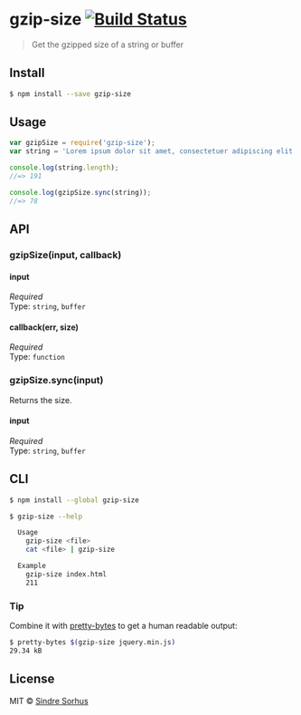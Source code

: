 # gzip-size [![Build Status](https://travis-ci.org/sindresorhus/gzip-size.svg?branch=master)](https://travis-ci.org/sindresorhus/gzip-size)

> Get the gzipped size of a string or buffer


## Install

```sh
$ npm install --save gzip-size
```


## Usage

```js
var gzipSize = require('gzip-size');
var string = 'Lorem ipsum dolor sit amet, consectetuer adipiscing elit. Aenean commodo ligula eget dolor. Aenean massa. Cum sociis natoque penatibus et magnis dis parturient montes, nascetur ridiculus mus.';

console.log(string.length);
//=> 191

console.log(gzipSize.sync(string));
//=> 78
```


## API

### gzipSize(input, callback)

#### input

*Required*  
Type: `string`, `buffer`

#### callback(err, size)

*Required*  
Type: `function`

### gzipSize.sync(input)

Returns the size.

#### input

*Required*  
Type: `string`, `buffer`  


## CLI

```sh
$ npm install --global gzip-size
```

```sh
$ gzip-size --help

  Usage
    gzip-size <file>
    cat <file> | gzip-size

  Example
    gzip-size index.html
    211
```

### Tip

Combine it with [pretty-bytes](https://github.com/sindresorhus/pretty-bytes) to get a human readable output:

```sh
$ pretty-bytes $(gzip-size jquery.min.js)
29.34 kB
```


## License

MIT © [Sindre Sorhus](http://sindresorhus.com)

